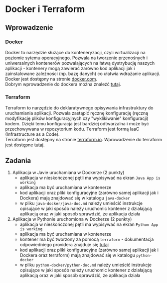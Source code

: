 # Docker i Terraform

## Wprowadzenie

### Docker
Docker to narzędzie służące do konteneryzacji, czyli wirtualizacji na poziomie sytemu operacyjnego. Pozwala na tworzenie przenośnych i uniwersalnych kontenerów pozwalających na łatwą dystrybucję naszych aplikacji - kontenery mogą zawierać zarówno kod aplikacji jak i zainstalowane zależności (np. bazę danych) co ułatwia wdrażanie aplikacji.\
Docker jest dostępny na stronie [docker.com](https://www.docker.com/get-started/).\
Dobrym wprowadzenie do dockera można znaleźć [tutaj](https://docs.docker.com/get-started/).

### Terraform
Terraform to narzędzie do deklaratywnego opisywania infrastruktury do uruchamiania aplikacji. Pozwala zastąpić ręcznę konfigurację (ręczną modyfikację plików konfiguracyjnych czy "wyklikiwanie" konfiguracji) kodem. Dzięki temu konfiguracja jest bardziej odtwarzalna i może być przechowywana w repozytorium kodu. Terraform jest formą IaaC (Infrastructure as a Code).\
Terraform jest dostępny na stronie [terraform.io](https://www.terraform.io/downloads). Wprowadzenie do terraform jest dostępne [tutaj](https://learn.hashicorp.com/collections/terraform/docker-get-started).

## Zadania

1. Aplikacja w Javie uruchamiana w Dockerze (2 punkty)
   * aplikacja w nieskończonej pętli ma wypisywać na ekran `Java App is working`
   * aplikacja ma być uruchamiana w kontenerze
   * kod aplikacji oraz pliki konfiguracyjne (zarówno samej aplikacji jak i Dockera) mają znajdować się w katalogu `java-docker`
   * w pliku `java-docker/java-doc.md` należy umieścić instrukcje opisujące w jaki sposób należy uruchomic kontener z działającą aplikacją oraz w jaki sposób sprawdzić, że aplikacja działa
2. Aplikacja w Pythonie uruchomiona w Dockerze (2 punkty)
   * aplikacja w nieskończonej pętli ma wypisywać na ekran `Python App is working`
   * aplikacja ma być uruchamiana w kontenerze
   * kontener ma być tworzony za pomocą `terraform` - dokumentacja odpowiedniego providera znajduje się [tutaj](https://registry.terraform.io/providers/kreuzwerker/docker/latest/docs)
   * kod aplikacji oraz pliki konfiguracyjne (zarówno samej aplikacji jak i Dockera oraz terraform) mają znajdować się w katalogu `python-docker`
   * w pliku `python-docker/python-doc.md` należy umieścić instrukcje opisujące w jaki sposób należy uruchomic kontener z działającą aplikacją oraz w jaki sposób sprawdzić, że aplikacja działa